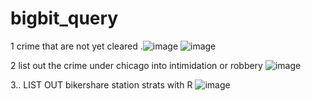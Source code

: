 # bigbit_query
1 crime that are not yet cleared
.![image](https://user-images.githubusercontent.com/100956157/156870162-0af23577-9721-4c50-8414-edb258907984.png)
![image](https://user-images.githubusercontent.com/100956157/156870257-d07f1a42-45f9-4d1c-8679-4770f5bc5cc9.png)

2 list out the crime under chicago into intimidation or robbery
![image](https://user-images.githubusercontent.com/100956157/156870399-f53bc180-a172-4aab-9f8c-73ac9b33190b.png)

3.. LIST OUT bikershare station strats with R
![image](https://user-images.githubusercontent.com/100956157/156887915-ff5628a1-7a74-4c27-b232-b105e8f82cf6.png)
